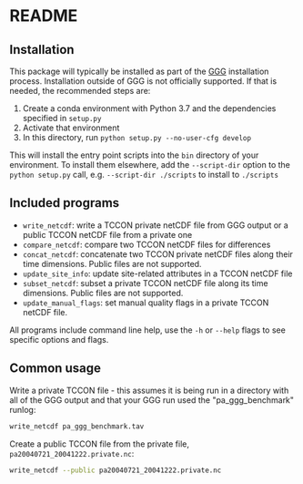 # README #

## Installation ##

This package will typically be installed as part of the [GGG](https://github.com/TCCON/GGG/) installation process.
Installation outside of GGG is not officially supported.
If that is needed, the recommended steps are:

1. Create a conda environment with Python 3.7 and the dependencies specified in `setup.py`
2. Activate that environment
3. In this directory, run `python setup.py --no-user-cfg develop`

This will install the entry point scripts into the `bin` directory of your environment.
To install them elsewhere, add the `--script-dir` option to the `python setup.py` call, e.g. `--script-dir ./scripts` to install to `./scripts`

## Included programs

- `write_netcdf`: write a TCCON private netCDF file from GGG output or a public TCCON netCDF file from a private one
- `compare_netcdf`: compare two TCCON netCDF files for differences
- `concat_netcdf`: concatenate two TCCON private netCDF files along their time dimensions. Public files are not supported.
- `update_site_info`: update site-related attributes in a TCCON netCDF file
- `subset_netcdf`: subset a private TCCON netCDF file along its time dimensions. Public files are not supported.
- `update_manual_flags`: set manual quality flags in a private TCCON netCDF file.

All programs include command line help, use the `-h` or `--help` flags to see specific options and flags.

## Common usage

Write a private TCCON file - this assumes it is being run in a directory with all of the GGG output and that your GGG
run used the "pa_ggg_benchmark" runlog:

```bash
write_netcdf pa_ggg_benchmark.tav
```

Create a public TCCON file from the private file, `pa20040721_20041222.private.nc`:

```bash
write_netcdf --public pa20040721_20041222.private.nc
```